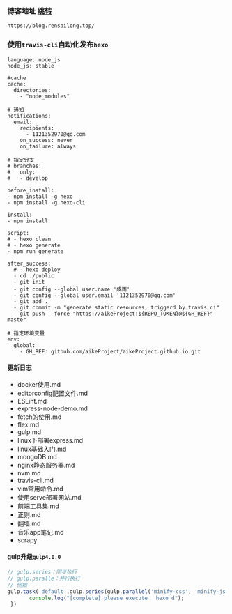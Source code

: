### 博客地址  [跳转](https://blog.rensailong.top/)
```http request
https://blog.rensailong.top/
```

### 使用`travis-cli`自动化发布`hexo`
```
language: node_js
node_js: stable

#cache
cache:
  directories:
    - "node_modules"

# 通知
notifications:
  email:
    recipients:
      - 1121352970@qq.com
    on_success: never
    on_failure: always

# 指定分支
# branches:
#   only:
#   - develop

before_install:
- npm install -g hexo
- npm install -g hexo-cli

install:
- npm install

script:
# - hexo clean
# - hexo generate
- npm run generate

after_success:
  # - hexo deploy
  - cd ./public
  - git init
  - git config --global user.name '成雨'
  - git config --global user.email '1121352970@qq.com'
  - git add .
  - git commit -m "generate static resources, triggerd by travis ci"
  - git push --force "https://aikeProject:${REPO_TOKEN}@${GH_REF}" master

# 指定环境变量
env:
  global:
    - GH_REF: github.com/aikeProject/aikeProject.github.io.git
```

#### 更新日志
-   docker使用.md
-   editorconfig配置文件.md
-   ESLint.md
-   express-node-demo.md
-   fetch的使用.md
-   flex.md
-   gulp.md
-   linux下部署express.md
-   linux基础入门.md
-   mongoDB.md
-   nginx静态服务器.md
-   nvm.md
-   travis-cli.md
-   vim常用命令.md
-   使用serve部署网站.md
-   前端工具集.md
-   正则.md
-   翻墙.md
-   音乐app笔记.md
-   scrapy

#### gulp升级`gulp4.0.0`
```js
// gulp.series：同步执行
// gulp.paralle：并行执行
// 例如
gulp.task('default',gulp.series(gulp.parallel('minify-css', 'minify-js'), 'rev', 'minify-html'), function(e){
       console.log("[complete] please execute： hexo d");
 })
```